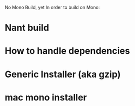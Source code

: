 No Mono Build, yet
In order to build on Mono:
# Nant build
# How to handle dependencies
# Generic Installer (aka gzip)
# mac mono installer
